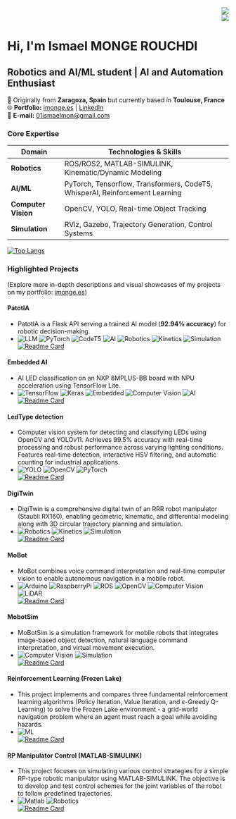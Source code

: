 <div align="right">
  <a href="fr_README.md">
    <img src="https://img.shields.io/badge/lang-fr-blue">
  </a>
</div>
<div align="right">
  <a href="es_README.md">
    <img src="https://img.shields.io/badge/lang-es-red">
  </a>
</div>

# Hi, I'm Ismael MONGE ROUCHDI 
## **Robotics and AI/ML student | AI and Automation Enthusiast**  
📍 Originally from **Zaragoza, Spain** but currently based in **Toulouse, France**  
🌐 **Portfolio:** [imonge.es](https://imonge.es) | [LinkedIn](https://www.linkedin.com/in/ismael-monge-rouchdi-aba771316/)  
📧 **E-mail:** [01ismaelmon@gmail.com](mailto:01ismaelmon@gmail.com)

### **Core Expertise**  
| **Domain**       | **Technologies & Skills**                          |  
|------------------|--------------------------------------------------|  
| **Robotics**     | ROS/ROS2, MATLAB-SIMULINK, Kinematic/Dynamic Modeling |  
| **AI/ML**        | PyTorch, Tensorflow, Transformers, CodeT5, WhisperAI, Reinforcement Learning       |  
| **Computer Vision** |OpenCV, YOLO, Real-time Object Tracking       |  
| **Simulation**   | RViz, Gazebo, Trajectory Generation, Control Systems   |  

[![Top Langs](https://github-readme-stats.vercel.app/api/top-langs/?username=IsmaTIBU&layout=compact)](https://github.com/IsmaTIBU)  

### **Highlighted Projects**  
(Explore more in-depth descriptions and visual showcases of my projects on my portfolio: [imonge.es](https://imonge.es)) 
#### **PatotIA**  
- PatotIA is a Flask API serving a trained AI model (**92.94% accuracy**) for robotic decision-making.
- ![LLM](https://img.shields.io/badge/LLM-FF1493?logo=Ollama&logoColor=white) ![PyTorch](https://img.shields.io/badge/PyTorch-E61F00?logo=PyTorch&logoColor=white) ![CodeT5](https://img.shields.io/badge/CodeT5-1E90FF?) ![AI](https://img.shields.io/badge/AI-228B22?) ![Robotics](https://img.shields.io/badge/Robotics-22314E?) ![Kinetics](https://img.shields.io/badge/Kinetics-8A2BE2?) ![Simulation](https://img.shields.io/badge/Simulation-2F4F4F?)  
[![Readme Card](https://github-readme-stats.vercel.app/api/pin/?username=IsmaTIBU&repo=PatotIA)](https://github.com/IsmaTIBU/PatotIA)

#### **Embedded AI**
- AI LED classification on an NXP 8MPLUS-BB board with NPU acceleration using TensorFlow Lite.
- ![TensorFlow](https://img.shields.io/badge/TensorFlow-FF6F00?logo=tensorflow&logoColor=white) ![Keras](https://img.shields.io/badge/Keras-FFFFFF?) ![Embedded](https://img.shields.io/badge/Embedded-00599C) ![Computer Vision](https://img.shields.io/badge/Computer_Vision-33BBE5?) ![AI](https://img.shields.io/badge/AI-228B22)  
[![Readme Card](https://github-readme-stats.vercel.app/api/pin/?username=IsmaTIBU&repo=Embedded_AI)](https://github.com/IsmaTIBU/Embedded_AI)

#### **LedType detection**
- Computer vision system for detecting and classifying LEDs using OpenCV and YOLOv11. Achieves 99.5% accuracy with real-time processing and robust performance across varying lighting conditions. Features real-time detection, interactive HSV filtering, and automatic counting for industrial applications.
- ![YOLO](https://img.shields.io/badge/YOLO-33BBE5?logo=yolo&logoColor=white) ![OpenCV](https://img.shields.io/badge/OpenCV-FF8C00?logo=OpenCV&logoColor=white) ![PyTorch](https://img.shields.io/badge/PyTorch-E61F00?logo=PyTorch&logoColor=white)  
[![Readme Card](https://github-readme-stats.vercel.app/api/pin/?username=IsmaTIBU&repo=LedType_detection&cache_seconds=0)](https://github.com/IsmaTIBU/LedType_detection)

#### **DigiTwin**  
- DigiTwin is a comprehensive digital twin of an RRR robot manipulator (Staubli RX160), enabling geometric, kinematic, and differential modeling along with 3D circular trajectory planning and simulation.  
- ![Robotics](https://img.shields.io/badge/Robotics-22314E?) ![Kinetics](https://img.shields.io/badge/Kinetics-8A2BE2?) ![Simulation](https://img.shields.io/badge/Simulation-2F4F4F?)  
[![Readme Card](https://github-readme-stats.vercel.app/api/pin/?username=IsmaTIBU&repo=DigiTwin)](https://github.com/IsmaTIBU/DigiTwin)  

#### **MoBot**  
- MoBot combines voice command interpretation and real-time computer vision to enable autonomous navigation in a mobile robot.
- ![Arduino](https://img.shields.io/badge/Arduino-00979c?logo=Arduino&logoColor=white) ![RaspberryPi](https://img.shields.io/badge/RaspberryPi-c7053d?logo=raspberrypi&logoColor=white) ![ROS](https://img.shields.io/badge/ROS-22314E?logo=ros&logoColor=white) ![OpenCV](https://img.shields.io/badge/OpenCV-FF8C00?logo=OpenCV&logoColor=white) ![Computer Vision](https://img.shields.io/badge/Computer_Vision-33BBE5?) ![LiDAR](https://img.shields.io/badge/LiDAR-373737?)  
[![Readme Card](https://github-readme-stats.vercel.app/api/pin/?username=IsmaTIBU&repo=Mobot)](https://github.com/IsmaTIBU/Mobot)

#### **MobotSim**
- MoBotSim is a simulation framework for mobile robots that integrates image-based object detection, natural language command interpretation, and virtual movement execution.
- ![Computer Vision](https://img.shields.io/badge/Computer_Vision-33BBE5?) ![Simulation](https://img.shields.io/badge/Simulation-2F4F4F?)  
[![Readme Card](https://github-readme-stats.vercel.app/api/pin/?username=IsmaTIBU&repo=MobotSim&cache_seconds=0)](https://github.com/IsmaTIBU/MobotSim)

#### **Reinforcement Learning (Frozen Lake)** 
- This project implements and compares three fundamental reinforcement learning algorithms (Policy Iteration, Value Iteration, and ε-Greedy Q-Learning) to solve the Frozen Lake environment - a grid-world navigation problem where an agent must reach a goal while avoiding hazards.
- ![ML](https://img.shields.io/badge/ML-83E514?)  
[![Readme Card](https://github-readme-stats.vercel.app/api/pin/?username=IsmaTIBU&repo=Reinforcement-Learning&cache_seconds=0)](https://github.com/IsmaTIBU/Reinforcement-Learning)

#### **RP Manipulator Control (MATLAB-SIMULINK)**  
- This project focuses on simulating various control strategies for a simple RP-type robotic manipulator using MATLAB-SIMULINK. The objective is to develop and test control schemes for the joint variables of the robot to follow predefined trajectories.
- ![Matlab](https://img.shields.io/badge/Matlab-FF8800?) ![Robotics](https://img.shields.io/badge/Robotics-22314E?)  
[![Readme Card](https://github-readme-stats.vercel.app/api/pin/?username=IsmaTIBU&repo=Rob_Command&cache_seconds=0)](https://github.com/IsmaTIBU/Rob_Command)
